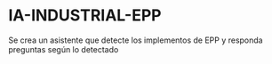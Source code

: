 # IA-INDUSTRIAL-EPP
Se crea un asistente que detecte los implementos de EPP y responda preguntas según lo detectado
